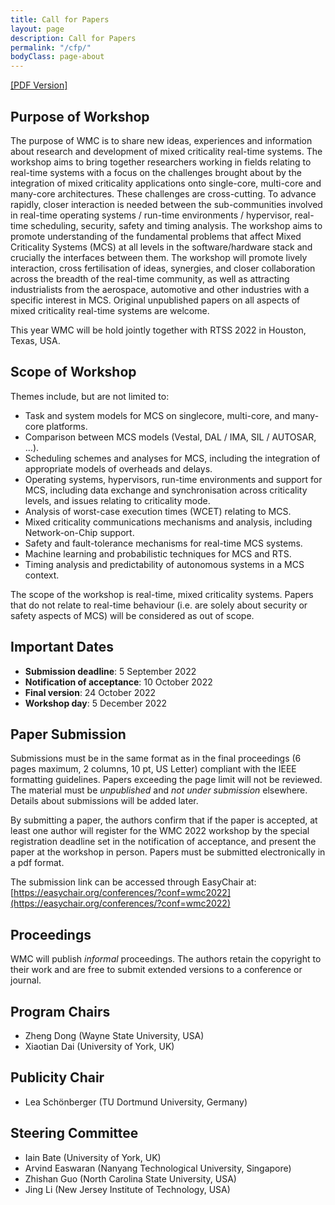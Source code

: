 ```yaml
---
title: Call for Papers
layout: page
description: Call for Papers
permalink: "/cfp/"
bodyClass: page-about
---
```


[\[PDF Version\]](/assets/WMC_2022_CFP.pdf)

## Purpose of Workshop

The purpose of WMC is to share new ideas, experiences and information about research and development of mixed criticality real-time systems. The workshop aims to bring together researchers working in fields relating to real-time systems with a focus on the challenges brought about by the integration of mixed criticality applications onto single-core, multi-core and many-core architectures. These challenges are cross-cutting. To advance rapidly, closer interaction is needed between the sub-communities involved in real-time operating systems / run-time environments / hypervisor, real-time scheduling, security, safety and timing analysis. The workshop aims to promote understanding of the fundamental problems that affect Mixed Criticality Systems (MCS) at all levels in the software/hardware stack and crucially the interfaces between them. The workshop will promote lively interaction, cross fertilisation of ideas, synergies, and closer collaboration across the breadth of the real-time community, as well as attracting industrialists from the aerospace, automotive and other industries with a specific interest in MCS. Original unpublished papers on all aspects of mixed criticality real-time systems are welcome. 

This year WMC will be hold jointly together with RTSS 2022 in Houston, Texas, USA.

## Scope of Workshop

Themes include, but are not limited to:

- Task and system models for MCS on singlecore, multi-core, and many-core platforms.
- Comparison between MCS models (Vestal, DAL / IMA, SIL / AUTOSAR, …).
- Scheduling schemes and analyses for MCS, including the integration of appropriate models of overheads and delays.
- Operating systems, hypervisors, run-time environments and support for MCS, including data exchange and synchronisation across criticality levels, and issues relating to criticality mode.
- Analysis of worst-case execution times (WCET) relating to MCS.
- Mixed criticality communications mechanisms and analysis, including Network-on-Chip support.
- Safety and fault-tolerance mechanisms for real-time MCS systems.
- Machine learning and probabilistic techniques for MCS and RTS.
- Timing analysis and predictability of autonomous systems in a MCS context.

The scope of the workshop is real-time, mixed criticality systems. Papers that do not relate to real-time behaviour (i.e. are solely about security or safety aspects of MCS) will be considered as out of scope.

## Important Dates

- **Submission deadline**: 5 September 2022
- **Notification of acceptance**: 10 October 2022
- **Final version**: 24 October 2022
- **Workshop day**: 5 December 2022

## Paper Submission

Submissions must be in the same format as in the final proceedings (6 pages maximum, 2 columns, 10 pt, US Letter) compliant with the IEEE formatting guidelines. Papers exceeding the page limit will not be reviewed. The material must be *unpublished* and *not under submission* elsewhere. Details about submissions will be added later.

By submitting a paper, the authors confirm that if the paper is accepted, at least one author will register for the WMC 2022 workshop by the special registration deadline set in the notification of acceptance, and present the paper at the workshop in person. Papers must be submitted electronically in a pdf format. 

The submission link can be accessed through EasyChair at: [https://easychair.org/conferences/?conf=wmc2022](https://easychair.org/conferences/?conf=wmc2022)

## Proceedings

WMC will publish *informal* proceedings. The authors retain the copyright to their work and are free to submit extended versions to a conference or journal.

## Program Chairs
- Zheng Dong (Wayne State University, USA)
- Xiaotian Dai (University of York, UK)

## Publicity Chair
- Lea Schönberger (TU Dortmund University, Germany)

## Steering Committee
- Iain Bate (University of York, UK)
- Arvind Easwaran (Nanyang Technological University, Singapore)
- Zhishan Guo (North Carolina State University, USA)
- Jing Li (New Jersey Institute of Technology, USA)
